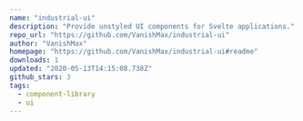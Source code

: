 ```yaml
---
name: "industrial-ui"
description: "Provide unstyled UI components for Svelte applications."
repo_url: "https://github.com/VanishMax/industrial-ui"
author: "VanishMax"
homepage: "https://github.com/VanishMax/industrial-ui#readme"
downloads: 1
updated: "2020-05-13T14:15:08.738Z"
github_stars: 3
tags: 
  - component-library
  - ui
---
```

